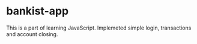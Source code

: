 # bankist-app
This is a part of learning JavaScript. Implemeted simple login, transactions and account closing.
